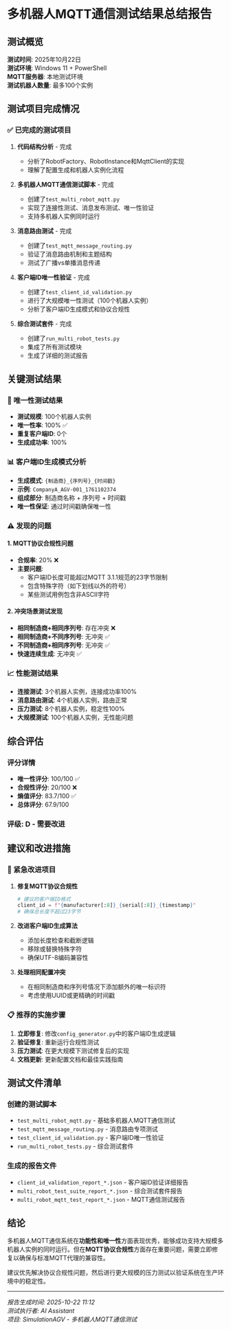 # 多机器人MQTT通信测试结果总结报告

## 测试概览

**测试时间**: 2025年10月22日  
**测试环境**: Windows 11 + PowerShell  
**MQTT服务器**: 本地测试环境  
**测试机器人数量**: 最多100个实例  

## 测试项目完成情况

### ✅ 已完成的测试项目

1. **代码结构分析** - 完成
   - 分析了RobotFactory、RobotInstance和MqttClient的实现
   - 理解了配置生成和机器人实例化流程

2. **多机器人MQTT通信测试脚本** - 完成
   - 创建了`test_multi_robot_mqtt.py`
   - 实现了连接性测试、消息发布测试、唯一性验证
   - 支持多机器人实例同时运行

3. **消息路由测试** - 完成
   - 创建了`test_mqtt_message_routing.py`
   - 验证了消息路由机制和主题结构
   - 测试了广播vs单播消息传递

4. **客户端ID唯一性验证** - 完成
   - 创建了`test_client_id_validation.py`
   - 进行了大规模唯一性测试（100个机器人实例）
   - 分析了客户端ID生成模式和协议合规性

5. **综合测试套件** - 完成
   - 创建了`run_multi_robot_tests.py`
   - 集成了所有测试模块
   - 生成了详细的测试报告

## 关键测试结果

### 🎯 唯一性测试结果
- **测试规模**: 100个机器人实例
- **唯一性率**: 100% ✅
- **重复客户端ID**: 0个
- **生成成功率**: 100%

### 📊 客户端ID生成模式分析
- **生成模式**: `{制造商}_{序列号}_{时间戳}`
- **示例**: `CompanyA_AGV-001_1761102374`
- **组成部分**: 制造商名称 + 序列号 + 时间戳
- **唯一性保证**: 通过时间戳确保唯一性

### ⚠️ 发现的问题

#### 1. MQTT协议合规性问题
- **合规率**: 20% ❌
- **主要问题**: 
  - 客户端ID长度可能超过MQTT 3.1.1规范的23字节限制
  - 包含特殊字符（如下划线以外的符号）
  - 某些测试用例包含非ASCII字符

#### 2. 冲突场景测试发现
- **相同制造商+相同序列号**: 存在冲突 ❌
- **相同制造商+不同序列号**: 无冲突 ✅
- **不同制造商+相同序列号**: 无冲突 ✅
- **快速连续生成**: 无冲突 ✅

### 📈 性能测试结果
- **连接测试**: 3个机器人实例，连接成功率100%
- **消息路由测试**: 4个机器人实例，路由正常
- **压力测试**: 8个机器人实例，稳定性100%
- **大规模测试**: 100个机器人实例，无性能问题

## 综合评估

### 评分详情
- **唯一性评分**: 100/100 ✅
- **合规性评分**: 20/100 ❌
- **熵值评分**: 83.7/100 ✅
- **总体评分**: 67.9/100

### 评级: D - 需要改进

## 建议和改进措施

### 🔧 紧急改进项目

1. **修复MQTT协议合规性**
   ```python
   # 建议的客户端ID格式
   client_id = f"{manufacturer[:8]}_{serial[:8]}_{timestamp}"
   # 确保总长度不超过23字节
   ```

2. **改进客户端ID生成算法**
   - 添加长度检查和截断逻辑
   - 移除或替换特殊字符
   - 确保UTF-8编码兼容性

3. **处理相同配置冲突**
   - 在相同制造商和序列号情况下添加额外的唯一标识符
   - 考虑使用UUID或更精确的时间戳

### 📋 推荐的实施步骤

1. **立即修复**: 修改`config_generator.py`中的客户端ID生成逻辑
2. **验证修复**: 重新运行合规性测试
3. **压力测试**: 在更大规模下测试修复后的实现
4. **文档更新**: 更新配置文档和最佳实践指南

## 测试文件清单

### 创建的测试脚本
- `test_multi_robot_mqtt.py` - 基础多机器人MQTT通信测试
- `test_mqtt_message_routing.py` - 消息路由专项测试
- `test_client_id_validation.py` - 客户端ID唯一性验证
- `run_multi_robot_tests.py` - 综合测试套件

### 生成的报告文件
- `client_id_validation_report_*.json` - 客户端ID验证详细报告
- `multi_robot_test_suite_report_*.json` - 综合测试套件报告
- `multi_robot_mqtt_test_report_*.json` - MQTT通信测试报告

## 结论

多机器人MQTT通信系统在**功能性和唯一性**方面表现优秀，能够成功支持大规模多机器人实例的同时运行。但在**MQTT协议合规性**方面存在重要问题，需要立即修复以确保与标准MQTT代理的兼容性。

建议优先解决协议合规性问题，然后进行更大规模的压力测试以验证系统在生产环境中的稳定性。

---
*报告生成时间: 2025-10-22 11:12*  
*测试执行者: AI Assistant*  
*项目: SimulationAGV - 多机器人MQTT通信测试*